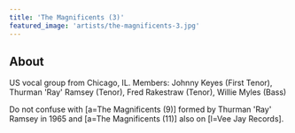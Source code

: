 ```yaml
---
title: 'The Magnificents (3)'
featured_image: 'artists/the-magnificents-3.jpg'
---
```


## About

US vocal group from Chicago, IL.
Members: Johnny Keyes (First Tenor), Thurman 'Ray' Ramsey (Tenor), Fred Rakestraw (Tenor), Willie Myles (Bass)

Do not confuse with [a=The Magnificents (9)] formed by Thurman 'Ray' Ramsey in 1965 and [a=The Magnificents (11)] also on [l=Vee Jay Records].
